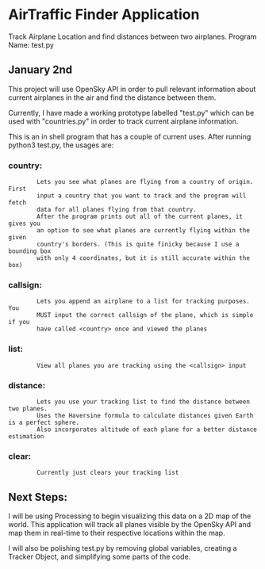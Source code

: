 # AirTraffic Finder Application
Track Airplane Location and find distances between two airplanes.
Program Name: test.py 

## January 2nd 
This project will use OpenSky API in order to pull relevant information about 
current airplanes in the air and find the distance between them. 

Currently, I have made a working prototype labelled "test.py" which can be used
with "countries.py" in order to track current airplane information. 

This is an in shell program that has a couple of current uses. 
After running python3 test.py, the usages are: 
### country:  
            Lets you see what planes are flying from a country of origin. First
            input a country that you want to track and the program will fetch
            data for all planes flying from that country.
            After the program prints out all of the current planes, it gives you
            an option to see what planes are currently flying within the given 
            country's borders. (This is quite finicky because I use a bounding box
            with only 4 coordinates, but it is still accurate within the box)
  
### callsign: 
            Lets you append an airplane to a list for tracking purposes. You
            MUST input the correct callsign of the plane, which is simple if you
            have called <country> once and viewed the planes
  
### list: 
            View all planes you are tracking using the <callsign> input
  
### distance: 
            Lets you use your tracking list to find the distance between two planes.
            Uses the Haversine formula to calculate distances given Earth is a perfect sphere.
            Also incorporates altitude of each plane for a better distance estimation
  
### clear: 
            Currently just clears your tracking list



## Next Steps:
I will be using Processing to begin visualizing this data on a 2D map of the world. This 
application will track all planes visible by the OpenSky API and map them in real-time 
to their respective locations within the map. 

I will also be polishing test.py by removing global variables, creating a Tracker Object,
and simplifying some parts of the code. 


